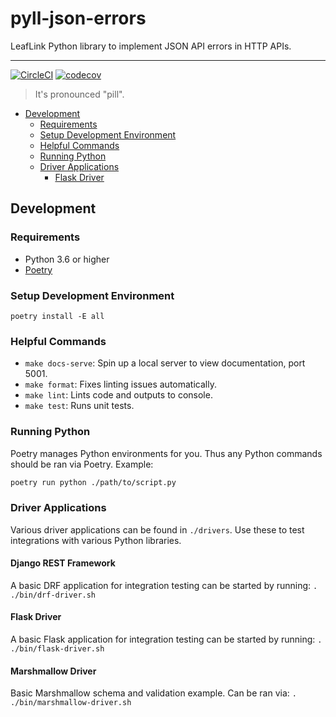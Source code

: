 # pyll-json-errors

LeafLink Python library to implement JSON API errors in HTTP APIs.

---

[![CircleCI](https://circleci.com/gh/LeafLink/pyll-json-errors.svg?style=svg&circle-token=70111963b87fa2b476fece5740320b4dc464ad11)](https://circleci.com/gh/LeafLink/pyll-json-errors)
[![codecov](https://codecov.io/gh/LeafLink/pyll-json-errors/branch/master/graph/badge.svg?token=ICZFRWIZAC)](https://codecov.io/gh/LeafLink/pyll-json-errors)

> It's pronounced "pill".

- [Development](#development)
  * [Requirements](#requirements)
  * [Setup Development Environment](#setup-development-environment)
  * [Helpful Commands](#helpful-commands)
  * [Running Python](#running-python)
  * [Driver Applications](#driver-applications)
    * [Flask Driver](#flask-driver)


## Development

### Requirements
* Python 3.6 or higher
* [Poetry](https://python-poetry.org/)

### Setup Development Environment
`poetry install -E all`

### Helpful Commands
* `make docs-serve`: Spin up a local server to view documentation, port 5001.
* `make format`: Fixes linting issues automatically.
* `make lint`: Lints code and outputs to console.
* `make test`: Runs unit tests.

### Running Python
Poetry manages Python environments for you. Thus any Python commands should be ran via Poetry. Example:

```bash
poetry run python ./path/to/script.py
```

### Driver Applications
Various driver applications can be found in `./drivers`. Use these to test integrations with various Python libraries.

#### Django REST Framework
A basic DRF application for integration testing can be started by running: `. ./bin/drf-driver.sh`

#### Flask Driver
A basic Flask application for integration testing can be started by running: `. ./bin/flask-driver.sh`

#### Marshmallow Driver
Basic Marshmallow schema and validation example. Can be ran via: `. ./bin/marshmallow-driver.sh`
